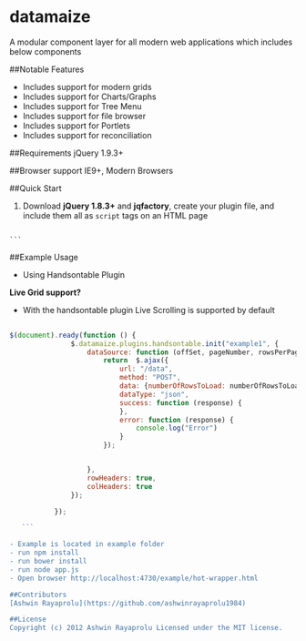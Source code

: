 # datamaize
A modular component layer for all modern web applications which includes below components

##Notable Features
 - Includes support for modern grids
 - Includes support for Charts/Graphs
 - Includes support for Tree Menu
 - Includes support for file browser
 - Includes support for Portlets
 - Includes support for reconciliation


##Requirements
jQuery 1.9.3+

##Browser support
IE9+, Modern Browsers

##Quick Start
1.  Download **jQuery 1.8.3+** and **jqfactory**, create your plugin file, and include them all as `script` tags on an HTML page
    ```html
<link rel="stylesheet" href="assets/jquery-ui-1.10.4.custom/css/smoothness/jquery-ui-1.10.4.custom.min.css"></link>
<script type="text/javascript" src="assets/jquery/jquery-2.1.3.min.js"></script>
<script type="text/javascript" src="assets/jquery-ui-1.10.4.custom/js/jquery-ui-1.10.4.custom.min.js"></script>

<script src="assets/handsontable-0.26.0/dist/handsontable.full.js"></script>
<link type="text/css" rel="stylesheet" href="assets/handsontable-0.26.0/dist/handsontable.full.css"></link>
<script src="../dist/js/datamaize.min.js"></script>

    ```

##Example Usage

 - Using Handsontable Plugin

 __Live Grid support?__

 - With the handsontable plugin Live Scrolling is supported by default


 ```javascript
   
 $(document).ready(function () {
                $.datamaize.plugins.handsontable.init("example1", {
                    dataSource: function (offSet, pageNumber, rowsPerPage, numberOfRowsToLoad) {
                        return  $.ajax({
                            url: "/data",
                            method: "POST",
                            data: {numberOfRowsToLoad: numberOfRowsToLoad, offSet: offSet},
                            dataType: "json",
                            success: function (response) {
                            },
                            error: function (response) {
                                console.log("Error")
                            }
                        });


                    },
                    rowHeaders: true,
                    colHeaders: true
                });

            });
 
    ```

 - Example is located in example folder
 - run npm install
 - run bower install
 - run node app.js
 - Open browser http://localhost:4730/example/hot-wrapper.html

##Contributors
 [Ashwin Rayaprolu](https://github.com/ashwinrayaprolu1984)

##License
 Copyright (c) 2012 Ashwin Rayaprolu Licensed under the MIT license.